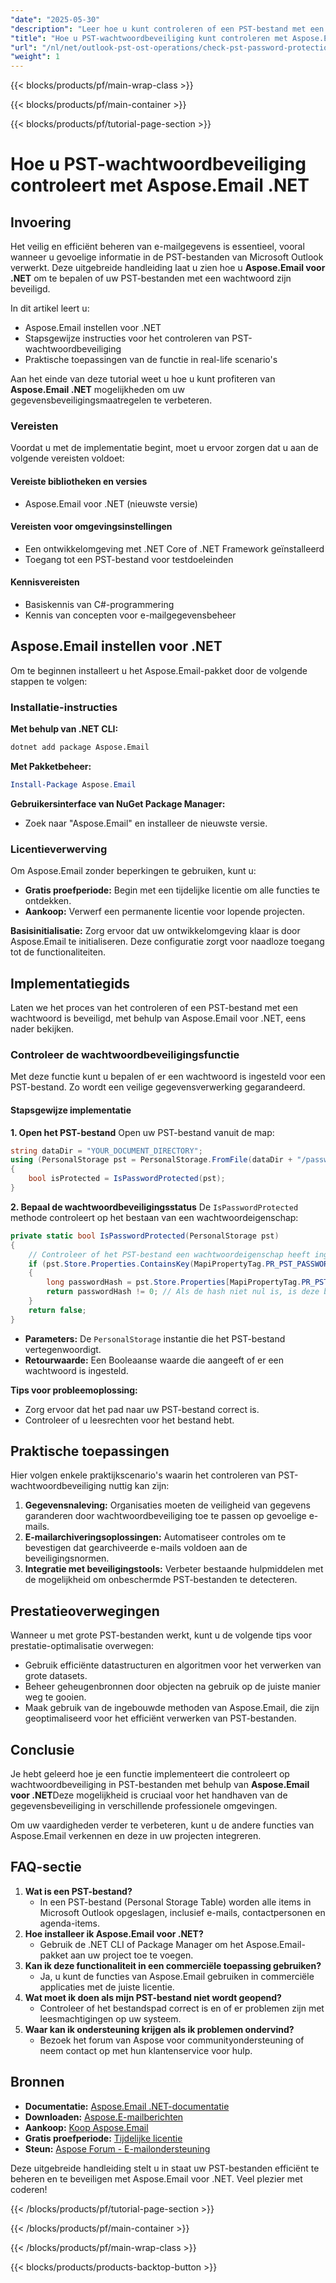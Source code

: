 ```yaml
---
"date": "2025-05-30"
"description": "Leer hoe u kunt controleren of een PST-bestand met een wachtwoord is beveiligd met Aspose.Email voor .NET. Beveilig uw e-mailgegevens met deze stapsgewijze handleiding."
"title": "Hoe u PST-wachtwoordbeveiliging kunt controleren met Aspose.Email .NET&#58; een uitgebreide handleiding"
"url": "/nl/net/outlook-pst-ost-operations/check-pst-password-protection-aspose-email-net/"
"weight": 1
---
```


{{< blocks/products/pf/main-wrap-class >}}

{{< blocks/products/pf/main-container >}}

{{< blocks/products/pf/tutorial-page-section >}}
# Hoe u PST-wachtwoordbeveiliging controleert met Aspose.Email .NET

## Invoering
Het veilig en efficiënt beheren van e-mailgegevens is essentieel, vooral wanneer u gevoelige informatie in de PST-bestanden van Microsoft Outlook verwerkt. Deze uitgebreide handleiding laat u zien hoe u **Aspose.Email voor .NET** om te bepalen of uw PST-bestanden met een wachtwoord zijn beveiligd.

In dit artikel leert u:
- Aspose.Email instellen voor .NET
- Stapsgewijze instructies voor het controleren van PST-wachtwoordbeveiliging
- Praktische toepassingen van de functie in real-life scenario's

Aan het einde van deze tutorial weet u hoe u kunt profiteren van **Aspose.Email .NET** mogelijkheden om uw gegevensbeveiligingsmaatregelen te verbeteren.

### Vereisten
Voordat u met de implementatie begint, moet u ervoor zorgen dat u aan de volgende vereisten voldoet:

#### Vereiste bibliotheken en versies
- Aspose.Email voor .NET (nieuwste versie)

#### Vereisten voor omgevingsinstellingen
- Een ontwikkelomgeving met .NET Core of .NET Framework geïnstalleerd
- Toegang tot een PST-bestand voor testdoeleinden

#### Kennisvereisten
- Basiskennis van C#-programmering
- Kennis van concepten voor e-mailgegevensbeheer

## Aspose.Email instellen voor .NET
Om te beginnen installeert u het Aspose.Email-pakket door de volgende stappen te volgen:

### Installatie-instructies

**Met behulp van .NET CLI:**

```bash
dotnet add package Aspose.Email
```

**Met Pakketbeheer:**

```powershell
Install-Package Aspose.Email
```

**Gebruikersinterface van NuGet Package Manager:**
- Zoek naar "Aspose.Email" en installeer de nieuwste versie.

### Licentieverwerving
Om Aspose.Email zonder beperkingen te gebruiken, kunt u:
- **Gratis proefperiode:** Begin met een tijdelijke licentie om alle functies te ontdekken.
- **Aankoop:** Verwerf een permanente licentie voor lopende projecten.

**Basisinitialisatie:**
Zorg ervoor dat uw ontwikkelomgeving klaar is door Aspose.Email te initialiseren. Deze configuratie zorgt voor naadloze toegang tot de functionaliteiten.

## Implementatiegids
Laten we het proces van het controleren of een PST-bestand met een wachtwoord is beveiligd, met behulp van Aspose.Email voor .NET, eens nader bekijken.

### Controleer de wachtwoordbeveiligingsfunctie
Met deze functie kunt u bepalen of er een wachtwoord is ingesteld voor een PST-bestand. Zo wordt een veilige gegevensverwerking gegarandeerd.

#### Stapsgewijze implementatie

**1. Open het PST-bestand**
Open uw PST-bestand vanuit de map:

```csharp
string dataDir = "YOUR_DOCUMENT_DIRECTORY";
using (PersonalStorage pst = PersonalStorage.FromFile(dataDir + "/passwordprotectedPST.pst"))
{
    bool isProtected = IsPasswordProtected(pst);
}
```

**2. Bepaal de wachtwoordbeveiligingsstatus**
De `IsPasswordProtected` methode controleert op het bestaan van een wachtwoordeigenschap:

```csharp
private static bool IsPasswordProtected(PersonalStorage pst)
{
    // Controleer of het PST-bestand een wachtwoordeigenschap heeft ingesteld
    if (pst.Store.Properties.ContainsKey(MapiPropertyTag.PR_PST_PASSWORD))
    {
        long passwordHash = pst.Store.Properties[MapiPropertyTag.PR_PST_PASSWORD].GetLong();
        return passwordHash != 0; // Als de hash niet nul is, is deze beschermd
    }
    return false;
}
```

- **Parameters:** De `PersonalStorage` instantie die het PST-bestand vertegenwoordigt.
- **Retourwaarde:** Een Booleaanse waarde die aangeeft of er een wachtwoord is ingesteld.

**Tips voor probleemoplossing:**
- Zorg ervoor dat het pad naar uw PST-bestand correct is.
- Controleer of u leesrechten voor het bestand hebt.

## Praktische toepassingen
Hier volgen enkele praktijkscenario's waarin het controleren van PST-wachtwoordbeveiliging nuttig kan zijn:
1. **Gegevensnaleving:** Organisaties moeten de veiligheid van gegevens garanderen door wachtwoordbeveiliging toe te passen op gevoelige e-mails.
2. **E-mailarchiveringsoplossingen:** Automatiseer controles om te bevestigen dat gearchiveerde e-mails voldoen aan de beveiligingsnormen.
3. **Integratie met beveiligingstools:** Verbeter bestaande hulpmiddelen met de mogelijkheid om onbeschermde PST-bestanden te detecteren.

## Prestatieoverwegingen
Wanneer u met grote PST-bestanden werkt, kunt u de volgende tips voor prestatie-optimalisatie overwegen:
- Gebruik efficiënte datastructuren en algoritmen voor het verwerken van grote datasets.
- Beheer geheugenbronnen door objecten na gebruik op de juiste manier weg te gooien.
- Maak gebruik van de ingebouwde methoden van Aspose.Email, die zijn geoptimaliseerd voor het efficiënt verwerken van PST-bestanden.

## Conclusie
Je hebt geleerd hoe je een functie implementeert die controleert op wachtwoordbeveiliging in PST-bestanden met behulp van **Aspose.Email voor .NET**Deze mogelijkheid is cruciaal voor het handhaven van de gegevensbeveiliging in verschillende professionele omgevingen.

Om uw vaardigheden verder te verbeteren, kunt u de andere functies van Aspose.Email verkennen en deze in uw projecten integreren.

## FAQ-sectie
1. **Wat is een PST-bestand?**
   - In een PST-bestand (Personal Storage Table) worden alle items in Microsoft Outlook opgeslagen, inclusief e-mails, contactpersonen en agenda-items.
2. **Hoe installeer ik Aspose.Email voor .NET?**
   - Gebruik de .NET CLI of Package Manager om het Aspose.Email-pakket aan uw project toe te voegen.
3. **Kan ik deze functionaliteit in een commerciële toepassing gebruiken?**
   - Ja, u kunt de functies van Aspose.Email gebruiken in commerciële applicaties met de juiste licentie.
4. **Wat moet ik doen als mijn PST-bestand niet wordt geopend?**
   - Controleer of het bestandspad correct is en of er problemen zijn met leesmachtigingen op uw systeem.
5. **Waar kan ik ondersteuning krijgen als ik problemen ondervind?**
   - Bezoek het forum van Aspose voor communityondersteuning of neem contact op met hun klantenservice voor hulp.

## Bronnen
- **Documentatie:** [Aspose.Email .NET-documentatie](https://reference.aspose.com/email/net/)
- **Downloaden:** [Aspose.E-mailberichten](https://releases.aspose.com/email/net/)
- **Aankoop:** [Koop Aspose.Email](https://purchase.aspose.com/buy)
- **Gratis proefperiode:** [Tijdelijke licentie](https://releases.aspose.com/email/net/)
- **Steun:** [Aspose Forum - E-mailondersteuning](https://forum.aspose.com/c/email/10)

Deze uitgebreide handleiding stelt u in staat uw PST-bestanden efficiënt te beheren en te beveiligen met Aspose.Email voor .NET. Veel plezier met coderen!

{{< /blocks/products/pf/tutorial-page-section >}}

{{< /blocks/products/pf/main-container >}}

{{< /blocks/products/pf/main-wrap-class >}}

{{< blocks/products/products-backtop-button >}}